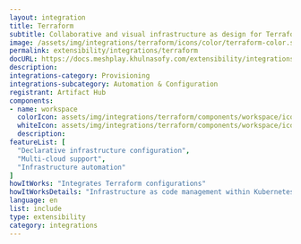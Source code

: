 ```yaml
---
layout: integration
title: Terraform
subtitle: Collaborative and visual infrastructure as design for Terraform
image: /assets/img/integrations/terraform/icons/color/terraform-color.svg
permalink: extensibility/integrations/terraform
docURL: https://docs.meshplay.khulnasofy.com/extensibility/integrations/terraform
description: 
integrations-category: Provisioning
integrations-subcategory: Automation & Configuration
registrant: Artifact Hub
components: 
- name: workspace
  colorIcon: assets/img/integrations/terraform/components/workspace/icons/color/workspace-color.svg
  whiteIcon: assets/img/integrations/terraform/components/workspace/icons/white/workspace-white.svg
  description: 
featureList: [
  "Declarative infrastructure configuration",
  "Multi-cloud support",
  "Infrastructure automation"
]
howItWorks: "Integrates Terraform configurations"
howItWorksDetails: "Infrastructure as code management within Kubernetes"
language: en
list: include
type: extensibility
category: integrations
---
```

